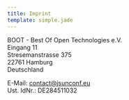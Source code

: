 ```yaml
---
title: Imprint
template: simple.jade
---
```


BOOT - Best Of Open Technologies e.V.<br/>
Eingang 11<br/>
Stresemanstrasse 375<br/>
22761 Hamburg<br/>
Deutschland<br/>

E-Mail: contact@jsunconf.eu<br/>
Ust. IdNr.: DE284511032<br/>